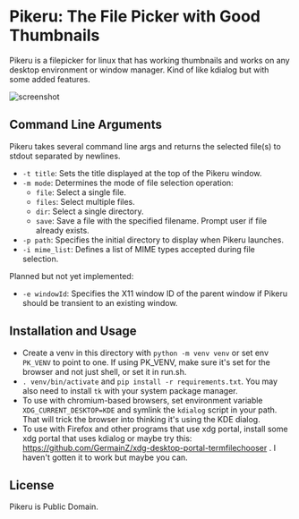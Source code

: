  # Pikeru: The File Picker with Good Thumbnails

Pikeru is a filepicker for linux that has working thumbnails and works on any desktop environment or window manager. Kind of like kdialog but with some added features.

![screenshot](https://github.com/dvhar/pikeru/assets/33729230/652d10d7-d4da-4c21-bd3c-b64b87481cf0)

## Command Line Arguments
Pikeru takes several command line args and returns the selected file(s) to stdout separated by newlines.

- `-t title`: Sets the title displayed at the top of the Pikeru window.
- `-m mode`: Determines the mode of file selection operation:
  - `file`: Select a single file.
  - `files`: Select multiple files.
  - `dir`: Select a single directory.
  - `save`: Save a file with the specified filename. Prompt user if file already exists.
- `-p path`: Specifies the initial directory to display when Pikeru launches.
- `-i mime_list`: Defines a list of MIME types accepted during file selection.

Planned but not yet implemented:
- `-e windowId`: Specifies the X11 window ID of the parent window if Pikeru should be transient to an existing window.

## Installation and Usage

* Create a venv in this directory with `python -m venv venv` or set env `PK_VENV` to point to one. If using PK_VENV, make sure it's set for the browser and not just shell, or set it in run.sh.
* `. venv/bin/activate` and `pip install -r requirements.txt`. You may also need to install `tk` with your system package manager.
* To use with chromium-based browsers, set environment variable `XDG_CURRENT_DESKTOP=KDE` and symlink the `kdialog` script in your path. That will trick the browser into thinking it's using the KDE dialog.
* To use with Firefox and other programs that use xdg portal, install some xdg portal that uses kdialog or maybe try this: https://github.com/GermainZ/xdg-desktop-portal-termfilechooser . I haven't gotten it to work but maybe you can.

## License
Pikeru is Public Domain.
